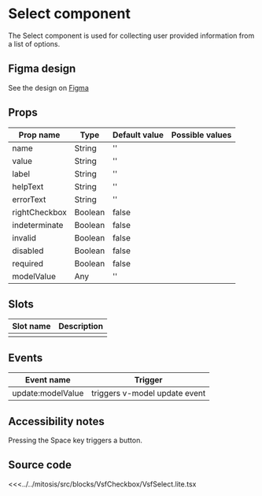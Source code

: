 # Select component

The Select component is used for collecting user provided information from a list of options.

<PlaygroundWrapper component="Select"/>

## Figma design

See the design on [Figma](https://www.figma.com/file/CWOkbpne0tDpSenT4ZEUTQ/%F0%9F%9B%A0-SFUI-2.0-%7C-Development?node-id=11375%3A16313)

## Props

| Prop name    | Type     | Default value | Possible values                        |
| ------------ | -------- | ------------- | -------------------------------------- |
| name         | String   | ''            |                                        |
| value        | String   | ''            |                                        |
| label        | String   | ''            |                                        |
| helpText     | String   | ''            |                                        |
| errorText    | String   | ''            |                                        |
| rightCheckbox| Boolean  | false         |                                        |
| indeterminate| Boolean  | false         |                                        |
| invalid      | Boolean  | false         |                                        |
| disabled     | Boolean  | false         |                                        |
| required     | Boolean  | false         |                                        |
| modelValue   | Any      | ''            |                                        |

## Slots

| Slot name |            Description            |
| --------- | :-------------------------------: |
|           |                                   |

## Events

| Event name        |            Trigger             |
| ----------------- | :----------------------------: |
| update:modelValue | triggers v-model update event  |

## Accessibility notes

Pressing the Space key triggers a button.

## Source code

<<<../../mitosis/src/blocks/VsfCheckbox/VsfSelect.lite.tsx
